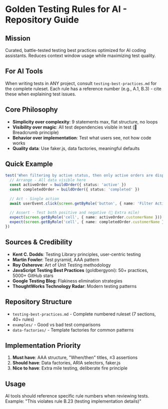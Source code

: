 # Golden Testing Rules for AI - Repository Guide

## Mission
Curated, battle-tested testing best practices optimized for AI coding assistants. Reduces context window usage while maximizing test quality.

## For AI Tools
When writing tests in ANY project, consult `testing-best-practices.md` for the complete ruleset. Each rule has a reference number (e.g., A.1, B.3) - cite these when explaining test issues.

## Core Philosophy
- **Simplicity over complexity**: 9 statements max, flat structure, no loops
- **Visibility over magic**: All test dependencies visible in test (🥨 Breadcrumb principle)  
- **Behavior over implementation**: Test what users see, not how code works
- **Quality data**: Use faker.js, data factories, meaningful defaults

## Quick Example
```typescript
test('When filtering by active status, then only active orders are displayed', async () => {
  // Arrange - All data visible here
  const activeOrder = buildOrder({ status: 'active' })
  const completedOrder = buildOrder({ status: 'completed' })
  
  // Act - Single action
  await userEvent.click(screen.getByRole('button', { name: 'Filter Active' }))
  
  // Assert - Test both positive and negative (🚀 Extra mile)
  expect(screen.getByRole('cell', { name: activeOrder.customerName })).toBeVisible()
  expect(screen.getByRole('cell', { name: completedOrder.customerName })).not.toBeVisible()
})
```

## Sources & Credibility
- **Kent C. Dodds**: Testing Library principles, user-centric testing
- **Martin Fowler**: Test pyramid, AAA pattern
- **Roy Osherove**: Art of Unit Testing methodology  
- **JavaScript Testing Best Practices** (goldbergyoni): 50+ practices, 5000+ GitHub stars
- **Google Testing Blog**: Flakiness elimination strategies
- **ThoughtWorks Technology Radar**: Modern testing patterns

## Repository Structure
- `testing-best-practices.md` - Complete numbered ruleset (7 sections, 40+ rules)
- `examples/` - Good vs bad test comparisons
- `data-factories/` - Template factories for common patterns

## Implementation Priority
1. **Must have**: AAA structure, "When/then" titles, ≤3 assertions
2. **Should have**: Data factories, ARIA selectors, faker.js
3. **Nice to have**: Extra mile testing, deliberate fire principle

## Usage
AI tools should reference specific rule numbers when reviewing tests. Example: "This violates rule B.23 (testing implementation details)"